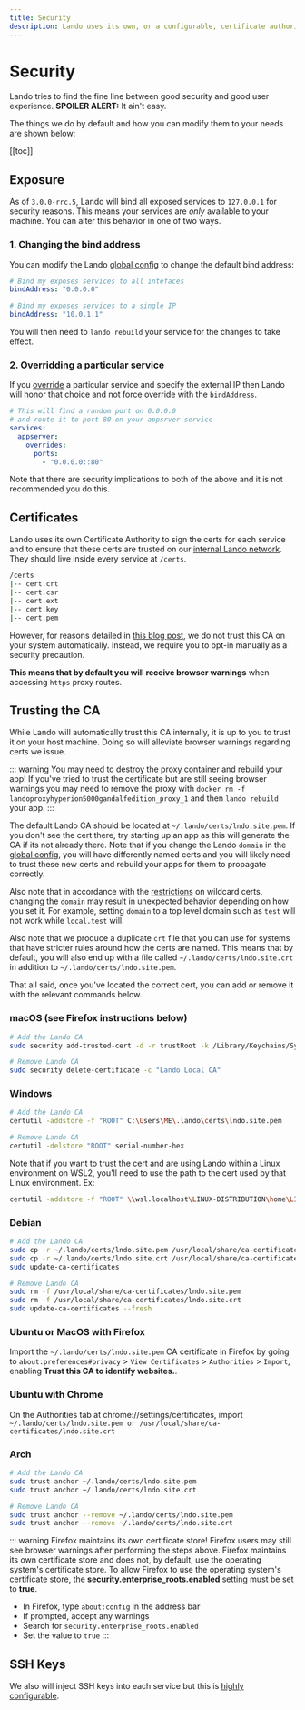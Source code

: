 ```yaml
---
title: Security
description: Lando uses its own, or a configurable, certificate authority to SSL/TLS secure all its local traffic, removing the need of local cert bypass flags or annoying browser warnings.
---
```


# Security

Lando tries to find the fine line between good security and good user experience. **SPOILER ALERT:** It ain't easy.

The things we do by default and how you can modify them to your needs are shown below:

[[toc]]

## Exposure

As of `3.0.0-rrc.5`, Lando will bind all exposed services to `127.0.0.1` for security reasons. This means your services are *only* available to your machine. You can alter this behavior in one of two ways.

### 1. Changing the bind address

You can modify the Lando [global config](./global.md) to change the default bind address:

```yaml
# Bind my exposes services to all intefaces
bindAddress: "0.0.0.0"
```

```yaml
# Bind my exposes services to a single IP
bindAddress: "10.0.1.1"
```

You will then need to `lando rebuild` your service for the changes to take effect.

### 2. Overridding a particular service

If you [override](./services/lando.md) a particular service and specify the external IP then Lando will honor that choice and not force override with the `bindAddress`.

```yaml
# This will find a random port on 0.0.0.0
# and route it to port 80 on your appsrver service
services:
  appserver:
    overrides:
      ports:
        - "0.0.0.0::80"
```

Note that there are security implications to both of the above and it is not recommended you do this.

## Certificates

Lando uses its own Certificate Authority to sign the certs for each service and to ensure that these certs are trusted on our [internal Lando network](./networking.md). They should live inside every service at `/certs`.

```bash
/certs
|-- cert.crt
|-- cert.csr
|-- cert.ext
|-- cert.key
|-- cert.pem
```

However, for reasons detailed in [this blog post](https://httptoolkit.com/blog/debugging-https-without-global-root-ca-certs/), we do not trust this CA on your system automatically. Instead, we require you to opt-in manually as a security precaution.

**This means that by default you will receive browser warnings** when accessing `https` proxy routes.

## Trusting the CA

While Lando will automatically trust this CA internally, it is up to you to trust it on your host machine. Doing so will alleviate browser warnings regarding certs we issue.

::: warning You may need to destroy the proxy container and rebuild your app!
If you've tried to trust the certificate but are still seeing browser warnings you may need to remove the proxy with `docker rm -f landoproxyhyperion5000gandalfedition_proxy_1` and then `lando rebuild` your app.
:::

The default Lando CA should be located at `~/.lando/certs/lndo.site.pem`. If you don't see the cert there, try starting up an app as this will generate the CA if its not already there. Note that if you change the Lando `domain` in the [global config](./global.md), you will have differently named certs and you will likely need to trust these new certs and rebuild your apps for them to propagate correctly.

Also note that in accordance with the [restrictions](https://en.wikipedia.org/wiki/Wildcard_certificate#Limitations) on wildcard certs, changing the `domain` may result in unexpected behavior depending on how you set it. For example, setting `domain` to a top level domain such as `test` will not work while `local.test` will.

Also note that we produce a duplicate `crt` file that you can use for systems that have stricter rules around how the certs are named. This means that by default, you will also end up with a file called `~/.lando/certs/lndo.site.crt` in addition to `~/.lando/certs/lndo.site.pem`.

That all said, once you've located the correct cert, you can add or remove it with the relevant commands below.

### macOS (see Firefox instructions below)

```bash
# Add the Lando CA
sudo security add-trusted-cert -d -r trustRoot -k /Library/Keychains/System.keychain ~/.lando/certs/lndo.site.pem

# Remove Lando CA
sudo security delete-certificate -c "Lando Local CA"
```

### Windows

```bash
# Add the Lando CA
certutil -addstore -f "ROOT" C:\Users\ME\.lando\certs\lndo.site.pem

# Remove Lando CA
certutil -delstore "ROOT" serial-number-hex
```

Note that if you want to trust the cert and are using Lando within a Linux environment on WSL2, you'll need to use the path to the cert used by that Linux environment. Ex:

```bash
certutil -addstore -f "ROOT" \\wsl.localhost\LINUX-DISTRIBUTION\home\LINUX-USER\.lando\certs\lndo.site.pem
```

### Debian

```bash
# Add the Lando CA
sudo cp -r ~/.lando/certs/lndo.site.pem /usr/local/share/ca-certificates/lndo.site.pem
sudo cp -r ~/.lando/certs/lndo.site.crt /usr/local/share/ca-certificates/lndo.site.crt
sudo update-ca-certificates

# Remove Lando CA
sudo rm -f /usr/local/share/ca-certificates/lndo.site.pem
sudo rm -f /usr/local/share/ca-certificates/lndo.site.crt
sudo update-ca-certificates --fresh
```

### Ubuntu or MacOS with Firefox

Import the `~/.lando/certs/lndo.site.pem` CA certificate in Firefox by going to `about:preferences#privacy` > `View Certificates` > `Authorities` > `Import`, enabling **Trust this CA to identify websites.**.

### Ubuntu with Chrome

On the Authorities tab at chrome://settings/certificates, import `~/.lando/certs/lndo.site.pem or /usr/local/share/ca-certificates/lndo.site.crt`

### Arch

```bash
# Add the Lando CA
sudo trust anchor ~/.lando/certs/lndo.site.pem
sudo trust anchor ~/.lando/certs/lndo.site.crt

# Remove Lando CA
sudo trust anchor --remove ~/.lando/certs/lndo.site.pem
sudo trust anchor --remove ~/.lando/certs/lndo.site.crt
```

::: warning Firefox maintains its own certificate store!
Firefox users may still see browser warnings after performing the steps above. Firefox maintains its own certificate store and does not, by default, use the operating system's certificate store. To allow Firefox to use the operating system's certificate store, the **security.enterprise_roots.enabled** setting must be set to **true**.

* In Firefox, type `about:config` in the address bar
* If prompted, accept any warnings
* Search for `security.enterprise_roots.enabled`
* Set the value to `true`
:::

## SSH Keys

We also will inject SSH keys into each service but this is [highly configurable](./ssh.md).

